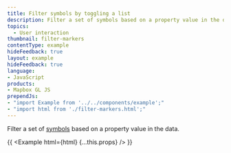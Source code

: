 ```yaml
---
title: Filter symbols by toggling a list
description: Filter a set of symbols based on a property value in the data.
topics:
  - User interaction
thumbnail: filter-markers
contentType: example
hideFeedback: true
layout: example
hideFeedback: true
language:
- JavaScript
products:
- Mapbox GL JS
prependJs:
- "import Example from '../../components/example';"
- "import html from './filter-markers.html';"
---
```


Filter a set of [symbols](https://maplibre.org/maplibre-gl-js-docs/style-spec/layers/#symbol) based on a property value in the data.

{{ <Example html={html} {...this.props} /> }}
